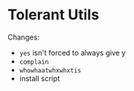 Tolerant Utils
====

Changes:
- `yes` isn't forced to always give y
- `complain`
- `whowhaatwhxwhxtis`
- install script
